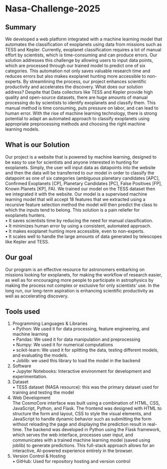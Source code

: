 # Nasa-Challenge-2025
## Summary
We developed a web platform integrated with a machine learning model that automates the classification of exoplanets using data from missions such as TESS and Kepler. Currently, exoplanet classification requires a lot of manual effort by scientists, which is time-consuming and can produce errors. Our solution addresses this challenge by allowing users to input data points, which are processed through our trained model to predict one of six categories. This automation not only saves valuable research time and reduces errors but also makes exoplanet hunting more accessible to non-experts. By streamlining the process, our project enhances scientific productivity and accelerates the discovery. 
What does our solution address? 
Despite that Data collectors like TESS and Kepler provide high quality and open-source datasets, there are huge amounts of manual processing do by scientists to identify exoplanets and classify them. This manual method is time consuming, puts pressure on labor, and can lead to human error. With the rise of machine learning technology, there is strong potential to adapt an automated approach to classify exoplanets using appropriate preprocessing methods and choosing the right machine learning models. 
## What is our Solution
Our project is a website that is powered by machine learning, designed to be easy to use for scientists and anyone interested in hunting for exoplanets. Simply, the user will input data as datapoints into the website and then the data will be transferred to our model in order to classify the datapoint as one of six categories (ambiguous planetary candidates [APC], Confirmed Exoplanets [CP], Planetary Candidates [PC], False Positives [FP], Known Planets [KP], FA). We trained our model on the TESS dataset  then we integrated it with the website. Our model is a supervised machine learning model that will accept 18 features that we extracted using a recursive feature selection method the model will then predict the class to which the inputs tend to belong.
This solution is a pain reliefer for exoplanets hunters.  
•	It saves scientists time by reducing the need for manual classification.  
•	It minimizes human error by using a consistent, automated approach.  
•	It makes exoplanet hunting more accessible, even to non-experts.  
•	It scales well to handle the large amounts of data generated by telescopes like Kepler and TESS.  
## Our goal  
Our program is an effective resource for astronomers embarking on missions looking for exoplanets, for making the workflow of research easier, as well as for encouraging more people to participate in astrophysics by making the process not complex or exclusive for only scientists’ use. In the long run, our long-term aspiration is enhancing scientific productivity as well as accelerating discovery.
## Tools used  
1. Programming Languages & Libraries  
•	Python: We used it for data processing, feature engineering, and machine learning  
•	Pandas: We used it for data manipulation and preprocessing  
•	Numpy: We used it for numerical computations  
•	scikit-learn: We used it for splitting the data, testing different models, and evaluating the models.   
•	Joblib: we used this library to load the model in the backend  
2. Software  
•	Jupyter Notebooks: Interactive environment for development and experimentation.  
3. Dataset  
•	TESS dataset (NASA resource): this was the primary dataset used for training and testing the model  
4. Web Development  
The CosmoCore interface was built using a combination of HTML, CSS, JavaScript, Python, and Flask. The frontend was designed with HTML to structure the form and layout, CSS to style the visual elements, and JavaScript to handle dynamic behavior such as submitting the form without reloading the page and displaying the prediction result in real-time. The backend was developed in Python using the Flask framework, which serves the web interface, processes user input, and communicates with a trained machine learning model (saved using joblib) to generate predictions. This full-stack approach allows for an interactive, AI-powered experience entirely in the browser.  
5. Version Control & Hosting  
•	GitHub: Used for repository hosting and version control  

